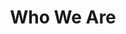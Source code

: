 ---
title: Who We Are
description: >
  Lorem ipsum dolor sit amet consectetur adipisicing elit. Vitae hic soluta
  maiores labore veritatis perferendis laboriosam doloribus aspernatur
  molestiae! Natus eveniet consequuntur quasi suscipit, enim soluta eum quod
  optio distinctio?
image:
  src: /placeholder/fixing.png
  alt: hand holding a screwdriver to fix a printer
mission: >
  Lorem ipsum dolor sit amet consectetur adipisicing elit. Vitae hic soluta
  maiores labore veritatis perferendis laboriosam doloribus aspernatur
  molestiae! Natus eveniet consequuntur quasi suscipit, enim soluta eum quod
  optio distinctio?
vision: >
  Lorem ipsum dolor sit amet consectetur adipisicing elit. Vitae hic soluta
  maiores labore veritatis perferendis laboriosam doloribus aspernatur
  molestiae! Natus eveniet consequuntur quasi suscipit, enim soluta eum quod
  optio distinctio?
images:
  - src: /placeholder/fixing.png
    alt: hand holding a screwdriver to fix a printer
  - src: /placeholder/home-bg.png
    alt: a printer in front of a guy
  - src: /placeholder/fixing.png
    alt: hand holding a screwdriver to fix a printer
---